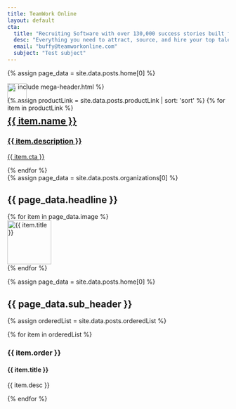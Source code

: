 ```yaml
---
title: TeamWork Online
layout: default
cta:
  title: "Recruiting Software with over 130,000 success stories built for Sports & Entertainment"
  desc: "Everything you need to attract, source, and hire your top talent at every size organization."
  email: "buffy@teamworkonline.com"
  subject: "Test subject"
---
```

{% assign page_data = site.data.posts.home[0] %}

{% include mega-header.html %}

<section class="bg-silver">
<div class="container mx-auto">
<div class="flex flex-wrap">
{% assign productLink = site.data.posts.productLink | sort: 'sort' %}
{% for item in productLink %}
<a href="{{ item.url }}" class="text-decoration-none px2 flex flex-column col-12 md-col-4 mb3 wow fadeInUp" data-wow-delay="0.2s"  style="order:{{ item.order_override }}">
<div class="flex-auto px3 pt3 card-shadow bg-white"  style="margin-top: -4rem;">
<img src="{{ item.icon.url }}" style= "width: 44px;">
<h2 class="oswald black mb2">{{ item.name }}</h2>
<h3 class="oswald line-height-4 h4 mb3 regular black">{{ item.description }}</h3>
</div>
<div class="flex-none p3 bg-white">
<p class="btn-two caps block oswald white bg-green semibold h6 px3 py1 my0 ltr-spacing-2">{{ item.cta }}</p>
</div>
</a>
{% endfor %}
</div>
</div>
</section>

<section class="bg-silver pb4">
<div class="container mx-auto">
<div class="flex flex-wrap">
{% assign page_data = site.data.posts.organizations[0] %}
<div class="container mx-auto py4 my4 wow fadeInUp">
<h2 class="oswald line-height-1 h2 black caps mb4 center">{{ page_data.headline }}</h2>
<div class="px2 col-12 md-col-8 center mx-auto">
<div class="flex flex-wrap my3">
  {% for item in page_data.image %}
  <div class="col-6 md-col-3 center px2 mt2">
    <img class="inline-block mb1" src="{{ item.url }}" alt="{{ item.title }}" width="100" />
  </div>
  {% endfor %}
</div>
</div>
</div>

</div>
</div>
</section>

<section class="container mx-auto bg-white py4">

{% assign page_data = site.data.posts.home[0] %}

<h2 class="oswald line-height-4 h2 regular black center">{{ page_data.sub_header }}</h2>
<div class="px2 mt4 clearfix">
<div class="md-flex flex-auto">

{% assign orderedList = site.data.posts.orderedList %}

{% for item in orderedList %}

<div class="sm-col-12 md-col-3 px2 wow fadeInUp" data-wow-delay="0.1s">
<h3 class="oswold black h3 bold mb2">{{ item.order }}</h3>
<h4 class="oswold black h4 my0 bold">{{ item.title }}</h4>
<p class="mb4 oswold black h5 regular">{{ item.desc }}</p>
</div>

{% endfor %}

</div>
<!-- </section> -->
